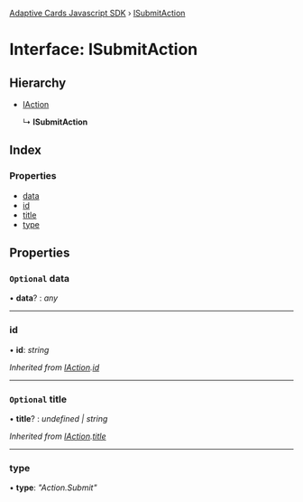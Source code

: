 [Adaptive Cards Javascript SDK](../README.md) › [ISubmitAction](isubmitaction.md)

# Interface: ISubmitAction

## Hierarchy

* [IAction](iaction.md)

  ↳ **ISubmitAction**

## Index

### Properties

* [data](isubmitaction.md#optional-data)
* [id](isubmitaction.md#id)
* [title](isubmitaction.md#optional-title)
* [type](isubmitaction.md#type)

## Properties

### `Optional` data

• **data**? : *any*

___

###  id

• **id**: *string*

*Inherited from [IAction](iaction.md).[id](iaction.md#id)*

___

### `Optional` title

• **title**? : *undefined | string*

*Inherited from [IAction](iaction.md).[title](iaction.md#optional-title)*

___

###  type

• **type**: *"Action.Submit"*
